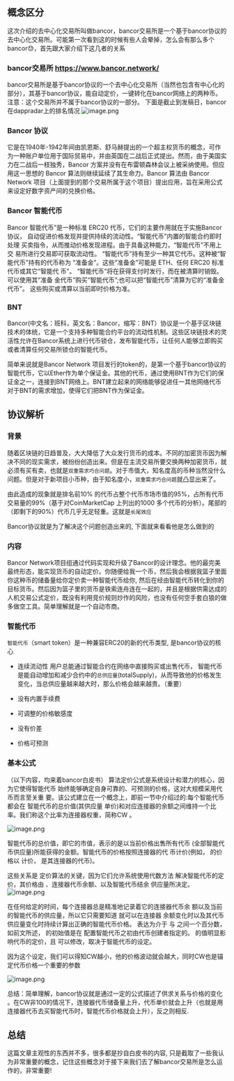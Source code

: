 ## 概念区分
这次介绍的去中心化交易所叫做bancor，bancor交易所是一个基于bancor协议的去中心化交易所。可能第一次看到这的时候有些人会晕掉，怎么会有那么多个bancor😓，首先跟大家介绍下这几者的关系
### bancor交易所 https://www.bancor.network/
bancor交易所是基于bancor协议的一个去中心化交易所（当然也包含有中心化的部分），其基于bancor协议，能自动定价，一键转化在bancor网络上的两种币。
注意：这个交易所并不属于bancor协议的一部分。
下面是截止到发稿日，bancor在dappradar上的排名情况
![image.png](https://upload-images.jianshu.io/upload_images/13856335-964d01a0a019038a.png?imageMogr2/auto-orient/strip%7CimageView2/2/w/1240)

### Bancor 协议

它是在1940年-1942年间由凯恩斯、舒马赫提出的一个超主权货币的概念，可作为一种账户单位用于国际贸易中，并由英国在二战后正式提出。然而，由于美国实力在二战后一枝独秀，Bancor 方案并没有在布雷顿森林会议上被采纳使用。但应用这一思想的 Bancor 算法则继续延续了其生命力。Bancor 算法由 Bancor Network 项目（上面提到的那个交易所属于这个项目）提出应用，旨在采用公式来设定好数字资产间的兑换价格。

### Bancor 智能代币

Bancor 智能代币”是一种标准 ERC20 代币，它们的主要作用就在于实施Bancor协议， 自动促进价格发现并提供持续的流动性。“智能代币”内置的智能合约即时处理 买卖指令，从而推动价格发现进程。由于具备这种能力，“智能代币”不用上交 易所进行交易即可获取流动性。
“智能代币”持有至少一种其它代币。这种被“智能代币”持有的代币称为 “准备金”。这些“准备金”可能是 ETH、任何 ERC20 标准代币或其它“智能代 币”。
“智能代币”将在获得支付时发行，而在被清算时销毁。可以使用其“准备 金代币”购买“智能代币”;也可以把“智能代币”清算为它的“准备金代币”。 这些购买或清算以当前即时价格为准。

### BNT

Bancor(中文名：班科，英文名：Bancor，缩写：BNT）协议是一个基于区块链技术的体统，它是一个支持多种智能合约平台的流动性机制。这些区块链技术的灵活性允许在Bancor系统上进行代币锁仓，发布智能代币，让任何人能够立即购买或者清算任何交易所锁仓的智能代币。

简单来说就是Bancor Network 项目发行的token的，是第一个基于bancor协议的智能代币，它以Ether作为单个保证金。其他的代币，通过使用BNT作为它们的保证金之一，连接到BNT网络上。BNT建立起来的网络能够促进任一其他网络代币对于BNT的需求增加，使得它们把BNT作为保证金。

## 协议解析

### 背景

随着区块链的日趋普及，大大降低了大众发行货币的成本。不同的加密货币因为解决不同的现实需求，被纷纷创造出来。但是在主流交易所要交换两种加密货币，就必须有买有卖，也就是`双重需求巧合问题`。对于市值大，知名度高的币种当然没什么问题。但是对于新项目小币种，由于知名度小，`双重需求巧合问题`就凸显出来了。

由此造成的现象就是排名前10% 的代币占整个代币市场市值的95%，占所有代币交易量的99%（基于对CoinMarketCap 上列出的1000 多个代币的分析）。尾部的（即剩下的90%）代币几乎无足轻重。这就是`长尾效应`

Bancor协议就是为了解决这个问题创造出来的,  下面就来看看他是怎么做到的

### 内容

Bancor Network项目组通过代码实现和升级了Bancor的设计理念。他的最完美最终形态，能实现货币的自动定价。你随便给我一个币，然后我会根据我篮子里面你这种币的储备量给你定价卖一种智能代币给你, 然后在经由智能代币转化到你的目标货币。然后因为篮子里的货币是铁索连舟连在一起的，并且是根据供需达成的人机交易公式定价，既没有利用竞价规则炒作的风险，也没有任何空手套白狼的做多做空工具。简单理解就是一个自动市商。

### 智能代币

`智能代币`（smart token）是一种兼容ERC20的新的代币类型, 是bancor协议的核心

* 连续流动性 用户总能通过智能合约在网络中直接购买或出售代币， 智能代币是能自动增加和减少合约中的`总供应量`(totalSupply)，从而导致他的价格发生变化，当总供应量越来越大时，那么价格会越来越贵。（重要）

* 没有内置手续费

* 可调整的价格敏感度

* 没有价差

* 价格可预测

### 基本公式
（以下内容，均来着bancor白皮书）
 算法定价公式是系统设计和潜力的核心，因为它使得智能代币 始终能够确定自身可靠的、可预测的价格，这对大规模采用代币而言至关重 要。该公式建立在一个概念上，即前一节中介绍过的:每个智能代币都会在 智能代币的总价值(其供应量  单价)和对应连接器的余额之间维持一个比率。我们称这个比率为连接器权重，简称CW 。

![image.png](https://upload-images.jianshu.io/upload_images/13856335-295aac50e4e9b5b4.png?imageMogr2/auto-orient/strip%7CimageView2/2/w/1240)

智能代币的总价值，即它的市值，表示的是以当前价格出售所有代币 (全部智能代币供应量)所能获得的金额。智能代币的价格按照连接器的代
币计价(例如， 的价格以  计价， 是其连接器的代币)。

这些关系是  定价算法的关键，因为它们允许系统使用代数方法 解决智能代币的定价，其价格由 、连接器代币余额、以及智能代币结余 供应量所决定。![image.png](https://upload-images.jianshu.io/upload_images/13856335-d1110ea72138f50d.png?imageMogr2/auto-orient/strip%7CimageView2/2/w/1240)

在任何给定的时间，每个连接器总是精准地记录着它的连接器代币余 额以及当前的智能代币的供应量，所以它只需要知道  就可以在连接器 余额变化时以及其代币供应量变化时持续计算出正确的智能代币价格。 表达为介于  与  之间一个百分数，如前文所述， 的初始值是在 配置智能代币之初由代币创建者指定的。 的值明显影响代币的定价，且 可以修改，取决于智能代币的设定。

因为这个设定，我们可以得知CW越小，他的价格波动就会越大，同时CW也是锚定代币价格一个重要的参数

![image.png](https://upload-images.jianshu.io/upload_images/13856335-9491e6df5958443d.png?imageMogr2/auto-orient/strip%7CimageView2/2/w/1240)

总结：简单理解，bancor协议就是通过一定的公式描述了供求关系与价格的变化 。在CW非100的情况下，连接器代币储备量上升，代币单价就会上升（也就是用连接器代币去买智能代币时，智能代币价格就会上升），反之则相反.

## 总结

这篇文章主观性的东西并不多，很多都是抄自白皮书的内容, 只是截取了一些我认为非常重要的概念，记住这些概念对于接下来我们去了解bancor交易所是怎么运作的，非常重要!
